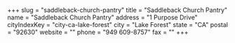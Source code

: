 +++
slug = "saddleback-church-pantry"
title = "Saddleback Church Pantry"
name = "Saddleback Church Pantry"
address = "1 Purpose Drive"
cityIndexKey = "city-ca-lake-forest"
city = "Lake Forest"
state = "CA"
postal = "92630"
website = ""
phone = "949 609-8757"
fax = ""
+++
